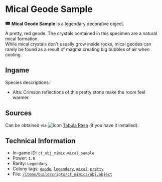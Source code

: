 # Mical Geode Sample

<img src="https://raw.githubusercontent.com/Ceterai/Enternia/main/objects/alta/eds/decorative/table/icon.png" alt="Mical Geode Sample icon" loading="lazy" height="16px" width="auto" /> **Mical Geode Sample** is a legendary decorative object.

A pretty, red geode. The crystals contained in this specimen are a natural mical formation.  
While mical crystals don't usually grow inside rocks, mical geodes can rarely be found as a result of magma creating big bubbles of air when cooling.

## Ingame

Species descriptions:

- Alta: Crimson reflections of this pretty stone make the room feel warmer.

## Sources

Can be obtained via <img src="https://steamuserimages-a.akamaihd.net/ugc/263843960696222713/3EC9A7C005541F7D577EBCB8C5736B4EFC9973D6/" alt="icon" width="8" height="12"/> [Tabula Rasa](https://community.playstarbound.com/resources/the-tabula-rasa.3222/) (if you have it installed).

## Technical Information

- In-game ID: `ct_obj_mimic-mical_sample`
- Power: `1.0`
- Rarity: `Legendary`
- Colony tags: [`geode`](https://ceterai.github.io/MyEnternia/Wiki/Tags/Geode), [`legendary`](https://ceterai.github.io/MyEnternia/Wiki/Tags/Legendary), [`mical`](https://ceterai.github.io/MyEnternia/Wiki/Tags/Mical), [`pretty`](https://ceterai.github.io/MyEnternia/Wiki/Tags/Pretty)
- File: [`/items/buildscripts/ct_mimics/obj.object`](https://github.com/Ceterai/Enternia/blob/main/items/buildscripts/ct_mimics/obj.object)

